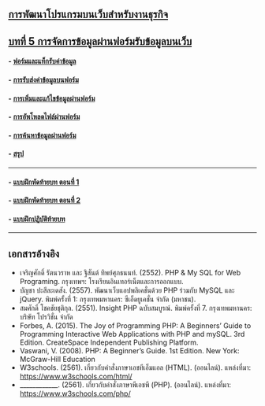 ## [การพัฒนาโปรแกรมบนเว็บสำหรับงานธุรกิจ](../README.md)
## [บทที่ 5 การจัดการข้อมูลผ่านฟอร์มรับข้อมูลบนเว็บ](README.md)
#### - [ฟอร์มและแท็กรับค่าข้อมูล](0501.md)
#### - [การรับส่งค่าข้อมูลบนฟอร์ม](0502.md)
#### - [การเพิ่มและแก้ไขข้อมูลผ่านฟอร์ม](0503.md)
#### - [การอัพโหลดไฟล์ผ่านฟอร์ม](0504.md)
#### - [การค้นหาข้อมูลผ่านฟอร์ม](0505.md)
#### - [สรุป](0510.md)
---
#### - [แบบฝึกหัดท้ายบท ตอนที่ 1](0530.md)
#### - [แบบฝึกหัดท้ายบท ตอนที่ 2](0550.md)
#### - [แบบฝึกปฏิบัติท้ายบท](0570.md)
---
## เอกสารอ้างอิง
* เจริญศักดิ์ รัตนวราห และ ฐิสันต์ ทิพย์ศุภธนนท์. (2552). PHP & My SQL for Web 
Programing. กรุงเทพฯ: โรงเรียนอินเทอร์เน็ตและการออกแบบ.
* บัญชา ปะสีละเดสัง. (2557). พัฒนาเว็บแอปพลิเคชั่นด้วย PHP ร่วมกับ MySQL และ jQuery. พิมพ์ครั้งที่ 1: กรุงเทพมหานคร: ซีเอ็ดยูเคชั่น จำกัด (มหาชน).
* สมศักดิ์ โชคชัยชุติกุล. (2551). Insight PHP ฉบับสมบูรณ์. พิมพ์ครั้งที่ 7. กรุงเทพมหานคร: บริษัท โปรวิชั่น จำกัด
* Forbes, A. (2015). The Joy of Programming PHP: A Beginners’ Guide to Programming Interactive Web Applications with PHP and mySQL. 3rd Edition.  CreateSpace Independent Publishing Platform.
* Vaswani, V. (2008). PHP: A Beginner’s Guide. 1st Edition. New York: McGraw-Hill Education
* W3schools. (2561). เกี่ยวกับคำสั่งภาษาเอชทีเอ็มแอล (HTML). (ออนไลน์). แหล่งที่มา: 
https://www.w3schools.com/html/
* ____________. (2561). เกี่ยวกับคำสั่งภาษาพีเอชพี (PHP). (ออนไลน์). แหล่งที่มา: 
https://www.w3schools.com/php/